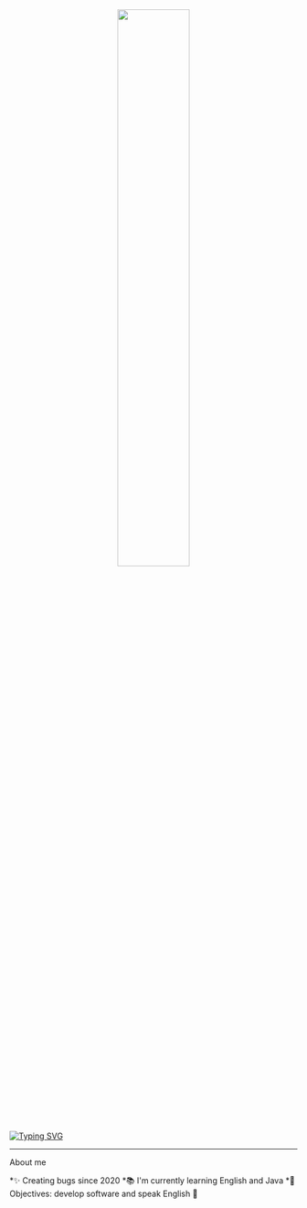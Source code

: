 <div align="center">

<img width=50% bottom=100px src="https://github.com/carolbarbosa101/carolbarbosa101/assets/44561610/33bdfb39-ffe2-4133-8716-8da8c8587e3b"/>

</div>


[![Typing SVG](https://readme-typing-svg.herokuapp.com?font=Fira+Code&weight=150&size=25&duration=4000&pause=1000&color=F73D9F&center=true&vCenter=true&random=false&width=1000&lines=Hello+World+🌍;My+name+is+Heloíse+Bastos;I'm+a+Computer+Engineering+student)](https://git.io/typing-svg)

---
About me

*✨ Creating bugs since 2020
*📚 I'm currently learning English and Java
*🎯 Objectives: develop software and speak English 🚀


